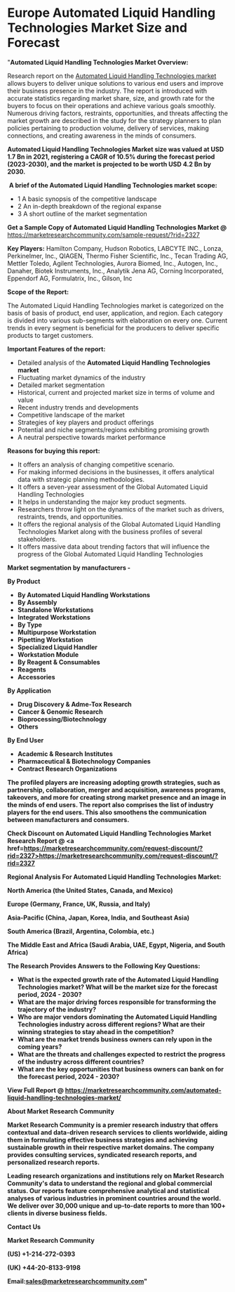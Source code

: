 # Europe Automated Liquid Handling Technologies Market Size and Forecast
"<strong>Automated Liquid Handling Technologies Market Overview:</strong>

Research report on the <a href=https://marketresearchcommunity.com/automated-liquid-handling-technologies-market/>Automated Liquid Handling Technologies market</a> allows buyers to deliver unique solutions to various end users and improve their business presence in the industry. The report is introduced with accurate statistics regarding market share, size, and growth rate for the buyers to focus on their operations and achieve various goals smoothly. Numerous driving factors, restraints, opportunities, and threats affecting the market growth are described in the study for the strategy planners to plan policies pertaining to production volume, delivery of services, making connections, and creating awareness in the minds of consumers.

<strong>Automated Liquid Handling Technologies Market size was valued at USD 1.7 Bn in 2021, registering a CAGR of 10.5% during the forecast period (2023-2030), and the market is projected to be worth USD 4.2 Bn by 2030.</strong>

 <Strong>A brief of the Automated Liquid Handling Technologies market scope:</Strong>
<ul>
 <li>1  A basic synopsis of the competitive landscape</li>
 <li>2  An in-depth breakdown of the regional expanse</li>
 <li>3  A short outline of the market segmentation</li>
</ul>
<strong>Get a Sample Copy of Automated Liquid Handling Technologies Market @ </b></strong><a href=https://marketresearchcommunity.com/sample-request/?rid=2327><u>https://marketresearchcommunity.com/sample-request/?rid=2327</u></a>

<strong>Key Players:</strong> 
Hamilton Company, Hudson Robotics, LABCYTE INC., Lonza, Perkinelmer, Inc., QIAGEN, Thermo Fisher Scientific, Inc., Tecan Trading AG, Mettler Toledo, Agilent Technologies, Aurora Biomed, Inc., Autogen, Inc., Danaher, Biotek Instruments, Inc., Analytik Jena AG, Corning Incorporated, Eppendorf AG, Formulatrix, Inc., Gilson, Inc

<strong>Scope of the Report:</strong>

The Automated Liquid Handling Technologies market is categorized on the basis of basis of product, end user, application, and region. Each category is divided into various sub-segments with elaboration on every one. Current trends in every segment is beneficial for the producers to deliver specific products to target customers.

<strong><b>Important Features of the report:</b></strong>
<ul>
  <li>Detailed analysis of the <strong><b>Automated Liquid Handling Technologies </b></strong><strong><b>market</b></strong></li>
  <li>Fluctuating market dynamics of the industry</li>
  <li>Detailed market segmentation</li>
  <li>Historical, current and projected market size in terms of volume and value</li>
  <li>Recent industry trends and developments</li>
  <li>Competitive landscape of the market</li>
  <li>Strategies of key players and product offerings</li>
  <li>Potential and niche segments/regions exhibiting promising growth</li>
  <li>A neutral perspective towards market performance</li>
</ul>
<strong><b>Reasons for buying this report:</b></strong>
<ul>
  <li>It offers an analysis of changing competitive scenario.</li>
  <li>For making informed decisions in the businesses, it offers analytical data with strategic planning methodologies.</li>
  <li>It offers a seven-year assessment of the Global Automated Liquid Handling Technologies</li>
  <li>It helps in understanding the major key product segments.</li>
  <li>Researchers throw light on the dynamics of the market such as drivers, restraints, trends, and opportunities.</li>
  <li>It offers the regional analysis of the Global Automated Liquid Handling Technologies Market along with the business profiles of several stakeholders.</li>
  <li>It offers massive data about trending factors that will influence the progress of the Global Automated Liquid Handling Technologies</li>
</ul>

<strong>Market segmentation by manufacturers -</strong>


<strong><strong>By Product</strong></h4>
<ul>
 	<li>By Automated Liquid Handling Workstations</li>
 	<li>By Assembly</li>
 	<li>Standalone Workstations</li>
 	<li>Integrated Workstations</li>
 	<li>By Type</li>
 	<li>Multipurpose Workstation</li>
 	<li>Pipetting Workstation</li>
 	<li>Specialized Liquid Handler</li>
 	<li>Workstation Module</li>
 	<li>By Reagent &amp; Consumables</li>
 	<li>Reagents</li>
 	<li>Accessories</li>
</ul>
<strong><strong>By Application</strong></h4>
<ul>
 	<li>Drug Discovery &amp; Adme-Tox Research</li>
 	<li>Cancer &amp; Genomic Research</li>
 	<li>Bioprocessing/Biotechnology</li>
 	<li>Others</li>
</ul>
<strong><strong>By End User</strong></h4>
<ul>
 	<li>Academic &amp; Research Institutes</li>
 	<li>Pharmaceutical &amp; Biotechnology Companies</li>
 	<li>Contract Research Organizations</li>
</ul>

The profiled players are increasing adopting growth strategies, such as partnership, collaboration, merger and acquisition, awareness programs, takeovers, and more for creating strong market presence and an image in the minds of end users. The report also comprises the list of industry players for the end users. This also smoothens the communication between manufacturers and consumers.

<strong><b>Check Discount on Automated Liquid Handling Technologies Market Research Report @ </b></strong><a href=https://marketresearchcommunity.com/request-discount/?rid=2327><u>https://marketresearchcommunity.com/request-discount/?rid=2327</u></a>

<strong>Regional Analysis For Automated Liquid Handling Technologies Market:</strong>

<strong>North America</strong> (the United States, Canada, and Mexico)

<strong>Europe</strong> (Germany, France, UK, Russia, and Italy)

<strong>Asia-Pacific</strong> (China, Japan, Korea, India, and Southeast Asia)

<strong>South America</strong> (Brazil, Argentina, Colombia, etc.)

<strong>The Middle East and Africa</strong> (Saudi Arabia, UAE, Egypt, Nigeria, and South Africa)

<strong>The Research Provides Answers to the Following Key Questions:</strong>
<ul>
 	<li>What is the expected growth rate of the Automated Liquid Handling Technologies market? What will be the market size for the forecast period, 2024 - 2030?</li>
 	<li>What are the major driving forces responsible for transforming the trajectory of the industry?</li>
 	<li>Who are major vendors dominating the Automated Liquid Handling Technologies industry across different regions? What are their winning strategies to stay ahead in the competition?</li>
 	<li>What are the market trends business owners can rely upon in the coming years?</li>
 	<li>What are the threats and challenges expected to restrict the progress of the industry across different countries?</li>
 	<li>What are the key opportunities that business owners can bank on for the forecast period, 2024 - 2030?</li>
</ul>

<strong>View Full Report @</strong> <a href=https://marketresearchcommunity.com/automated-liquid-handling-technologies-market/>https://marketresearchcommunity.com/automated-liquid-handling-technologies-market/</a>

<strong>About Market Research Community</strong>

Market Research Community is a premier research industry that offers contextual and data-driven research services to clients worldwide, aiding them in formulating effective business strategies and achieving sustainable growth in their respective market domains. The company provides consulting services, syndicated research reports, and personalized research reports.

Leading research organizations and institutions rely on Market Research Community's data to understand the regional and global commercial status. Our reports feature comprehensive analytical and statistical analyses of various industries in prominent countries around the world. We deliver over 30,000 unique and up-to-date reports to more than 100+ clients in diverse business fields.

<strong>Contact Us</strong>

<strong>Market Research Community</strong>

(US) +1-214-272-0393

(UK) +44-20-8133-9198

<strong>Email:</strong>sales@marketresearchcommunity.com"
